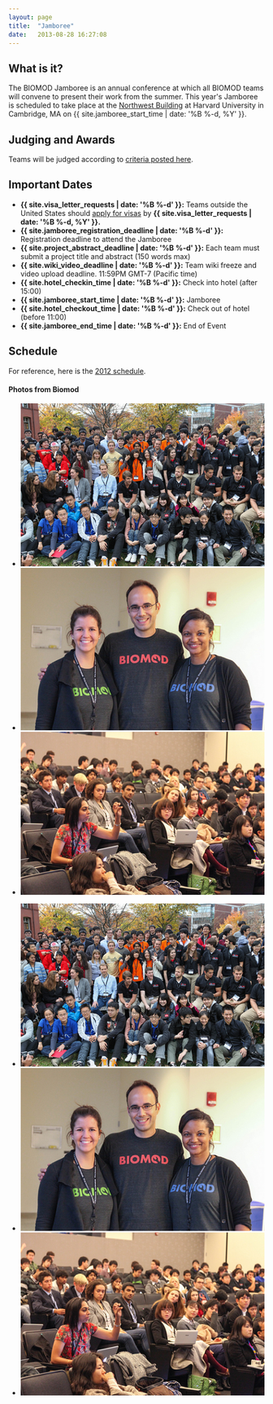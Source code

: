 ```yaml
---
layout: page
title:  "Jamboree"
date:   2013-08-28 16:27:08
---
```



## What is it?

The BIOMOD Jamboree is an annual conference at which all BIOMOD teams will convene to present their work from the summer. This year's Jamboree is scheduled to take place at the [Northwest Building](http://isites.harvard.edu/icb/icb.do?keyword=k68489&amp;pageid=icb.page331114) at Harvard University in Cambridge, MA on {{ site.jamboree_start_time | date: '%B %-d, %Y' }}.

## Judging and Awards

Teams will be judged according to [criteria posted here](/judging).

## Important Dates

- **{{ site.visa_letter_requests | date: '%B %-d' }}:** Teams outside the United States should [apply for visas](visa-information) by **{{ site.visa_letter_requests | date: '%B %-d, %Y' }}.**
- **{{ site.jamboree_registration_deadline | date: '%B %-d' }}:** Registration deadline to attend the Jamboree 
- **{{ site.project_abstract_deadline | date: '%B %-d' }}:** Each team must submit a project title and abstract (150 words max) 
- **{{ site.wiki_video_deadline | date: '%B %-d' }}:** Team wiki freeze and video upload deadline. 11:59PM GMT-7 (Pacific time) 
- **{{ site.hotel_checkin_time | date: '%B %-d' }}:** Check into hotel (after 15:00) 
- **{{ site.jamboree_start_time | date: '%B %-d' }}:** Jamboree 
- **{{ site.hotel_checkout_time | date: '%B %-d' }}:** Check out of hotel (before 11:00) 
- **{{ site.jamboree_end_time | date: '%B %-d' }}:** End of Event

## Schedule

For reference, here is the [2012 schedule](https://www.dropbox.com/s/34no0jbhuyq5ltn/BIOMOD2012_schedule_v1.pdf). 


<div class="main">
<div class="row">

<h4 id="latest-photos">Photos from Biomod</h2>
<div id="photos" class="flexslider">
	<ul class="slides">
		<li><img src="/assets/images/photos/8165661478_b9d70fb1f6.jpg" /></li>
		<li><img src="/assets/images/photos/8165610433_a40a164810.jpg" /></li>
		<li><img src="/assets/images/photos/8165655658_10c6eafbc2.jpg" /></li>
	</ul>
</div>
<div id="photos-nav" class="flexslider">
	<ul class="slides">
		<li><img src="/assets/images/photos/8165661478_b9d70fb1f6.jpg" /></li>
		<li><img src="/assets/images/photos/8165610433_a40a164810.jpg" /></li>
		<li><img src="/assets/images/photos/8165655658_10c6eafbc2.jpg" /></li>
	</ul>
</div>

</div>
</div>
